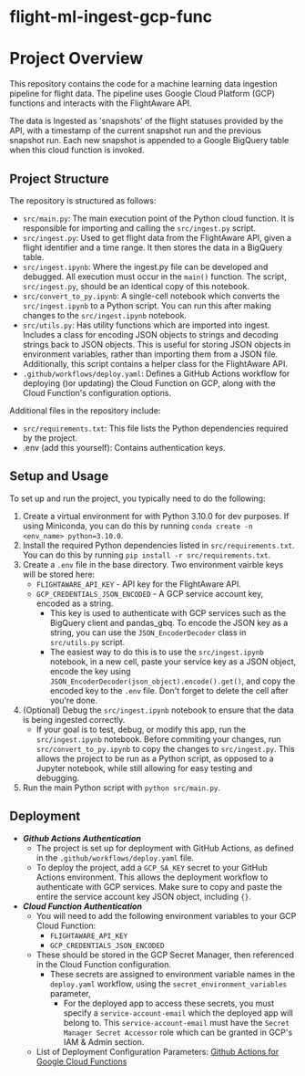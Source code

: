 # flight-ml-ingest-gcp-func

# Project Overview

This repository contains the code for a machine learning data ingestion pipeline for flight data. The pipeline uses Google Cloud Platform (GCP) functions and interacts with the FlightAware API.

The data is Ingested as 'snapshots' of the flight statuses provided by the API, with a timestamp of the current snapshot run and the previous snapshot run. Each new snapshot is appended to a Google BigQuery table when this cloud function is invoked.

## Project Structure

The repository is structured as follows:

- `src/main.py`: The main execution point of the Python cloud function. It is responsible for importing and calling the `src/ingest.py` script.
- `src/ingest.py`: Used to get flight data from the FlightAware API, given a flight identifier and a time range. It then stores the data in a BigQuery table.
- `src/ingest.ipynb`: Where the ingest.py file can be developed and debugged. All execution must occur in the `main()` function. The script, `src/ingest.py`, should be an identical copy of this notebook.
- `src/convert_to_py.ipynb`: A single-cell notebook which converts the `src/ingest.ipynb` to a Python script. You can run this after making changes to the `src/ingest.ipynb` notebook.
- `src/utils.py`: Has utility functions which are imported into ingest. Includes a class for encoding JSON objects to strings and decoding strings back to JSON objects. This is useful for storing JSON objects in environment variables, rather than importing them from a JSON file. Additionally, this script contains a helper class for the FlightAware API.
- `.github/workflows/deploy.yaml`: Defines a GitHub Actions workflow for deploying ()or updating) the Cloud Function on GCP, along with the Cloud Function's configuration options.

Additional files in the repository include:

- `src/requirements.txt`: This file lists the Python dependencies required by the project.
- .env (add this yourself): Contains authentication keys.

## Setup and Usage

To set up and run the project, you typically need to do the following:

1. Create a virtual environment for with Python 3.10.0 for dev purposes. If using Miniconda, you can do this by running `conda create -n <env_name> python=3.10.0`.
2. Install the required Python dependencies listed in `src/requirements.txt`. You can do this by running `pip install -r src/requirements.txt`.
3. Create a `.env` file in the base directory. Two environment vairble keys will be stored here:
   - `FLIGHTAWARE_API_KEY` - API key for the FlightAware API.
   - `GCP_CREDENTIALS_JSON_ENCODED` - A GCP service account key, encoded as a string.
     - This key is used to authenticate with GCP services such as the BigQuery client and pandas_gbq. To encode the JSON key as a string, you can use the `JSON_EncoderDecoder` class in `src/utils.py` script.
     - The easiest way to do this is to use the `src/ingest.ipynb` notebook, in a new cell, paste your service key as a JSON object, encode the key using `JSON_EncoderDecoder(json_object).encode().get()`, and copy the encoded key to the `.env` file. Don't forget to delete the cell after you're done.
4. (Optional) Debug the `src/ingest.ipynb` notebook to ensure that the data is being ingested correctly.
   - If your goal is to test, debug, or modify this app, run the `src/ingest.ipynb` notebook. Before commiting your changes, run `src/convert_to_py.ipynb` to copy the changes to `src/ingest.py`. This allows the project to be run as a Python script, as opposed to a Jupyter notebook, while still allowing for easy testing and debugging.
5. Run the main Python script with `python src/main.py`.

## Deployment

- ***Github Actions Authentication***
  - The project is set up for deployment with GitHub Actions, as defined in the `.github/workflows/deploy.yaml` file.
  - To deploy the project, add a `GCP_SA_KEY` secret to your GitHub Actions environment. This allows the deployment workflow to authenticate with GCP services. Make sure to copy and paste the entire the service account key JSON object, including `{}`.
- ***Cloud Function Authentication***
  - You will need to add the following environment variables to your GCP Cloud Function:
    - `FLIGHTAWARE_API_KEY`
    - `GCP_CREDENTIALS_JSON_ENCODED`
  - These should be stored in the GCP Secret Manager, then referenced in the Cloud Function configuration.
    - These secrets are assigned to environment variable names in the `deploy.yaml` workflow, using the `secret_environment_variables` parameter,
      - For the deployed app to access these secrets, you must specify a `service-account-email` which the deployed app will belong to. This `service-account-email` must have the `Secret Manager Secret Accessor` role which can be granted in GCP's IAM & Admin section.
  - List of Deployment Configuration Parameters: [Github Actions for Google Cloud Functions](https://github.com/google-github-actions/deploy-cloud-functions)
